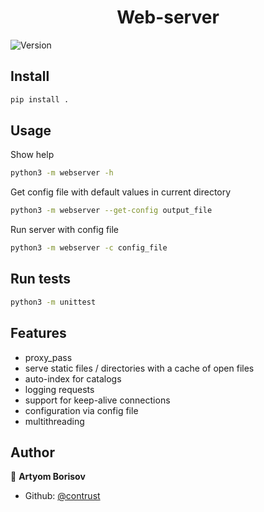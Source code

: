 <h1 align="center">Web-server</h1>
<p>
  <img alt="Version" src="https://img.shields.io/badge/version-0.1.0-blue.svg?cacheSeconds=2592000" />
</p>

## Install

```sh
pip install .
```

## Usage

Show help

```sh
python3 -m webserver -h
```

Get config file with default values in current directory

```sh
python3 -m webserver --get-config output_file
```

Run server with config file

```sh
python3 -m webserver -c config_file
```

## Run tests

```sh
python3 -m unittest
```
## Features

* proxy_pass
* serve static files / directories with a cache of open files
* auto-index for catalogs
* logging requests
* support for keep-alive connections
* configuration via config file
* multithreading


## Author

👤 **Artyom Borisov**

* Github: [@contrust](https://github.com/contrust)

